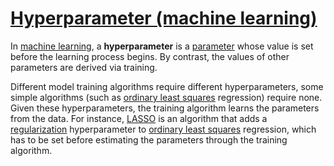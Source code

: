 # [Hyperparameter (machine learning)](https://en.wikipedia.org/wiki/Hyperparameter_(machine_learning))

In [machine learning](https://en.wikipedia.org/wiki/Machine_learning), a **hyperparameter** is a [parameter](https://en.wikipedia.org/wiki/Parameter) whose value is set before the learning process begins. By contrast, the values of other parameters are derived via training.

Different model training algorithms require different hyperparameters, some simple algorithms (such as [ordinary least squares](https://en.wikipedia.org/wiki/Ordinary_least_squares) regression) require none. Given these hyperparameters, the training algorithm learns the parameters from the data. For instance, [LASSO](https://en.wikipedia.org/wiki/LASSO) is an algorithm that adds a [regularization](https://en.wikipedia.org/wiki/Regularization_(mathematics)) hyperparameter to [ordinary least squares](https://en.wikipedia.org/wiki/Ordinary_least_squares) regression, which has to be set before estimating the parameters through the training algorithm.

